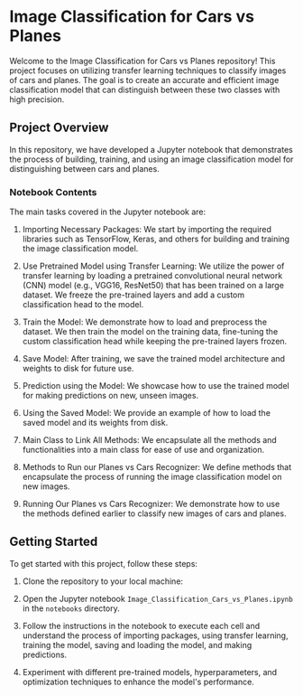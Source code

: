 Image Classification for Cars vs Planes
=======================================

Welcome to the Image Classification for Cars vs Planes repository! This project focuses on utilizing transfer learning techniques to classify images of cars and planes. The goal is to create an accurate and efficient image classification model that can distinguish between these two classes with high precision.

Project Overview
----------------

In this repository, we have developed a Jupyter notebook that demonstrates the process of building, training, and using an image classification model for distinguishing between cars and planes.

### Notebook Contents

The main tasks covered in the Jupyter notebook are:

1.  Importing Necessary Packages: We start by importing the required libraries such as TensorFlow, Keras, and others for building and training the image classification model.

2.  Use Pretrained Model using Transfer Learning: We utilize the power of transfer learning by loading a pretrained convolutional neural network (CNN) model (e.g., VGG16, ResNet50) that has been trained on a large dataset. We freeze the pre-trained layers and add a custom classification head to the model.

3.  Train the Model: We demonstrate how to load and preprocess the dataset. We then train the model on the training data, fine-tuning the custom classification head while keeping the pre-trained layers frozen.

4.  Save Model: After training, we save the trained model architecture and weights to disk for future use.

5.  Prediction using the Model: We showcase how to use the trained model for making predictions on new, unseen images.

6.  Using the Saved Model: We provide an example of how to load the saved model and its weights from disk.

7.  Main Class to Link All Methods: We encapsulate all the methods and functionalities into a main class for ease of use and organization.

8.  Methods to Run our Planes vs Cars Recognizer: We define methods that encapsulate the process of running the image classification model on new images.

9.  Running Our Planes vs Cars Recognizer: We demonstrate how to use the methods defined earlier to classify new images of cars and planes.

Getting Started
---------------

To get started with this project, follow these steps:

1.  Clone the repository to your local machine:


2.  Open the Jupyter notebook `Image_Classification_Cars_vs_Planes.ipynb` in the `notebooks` directory.

3.  Follow the instructions in the notebook to execute each cell and understand the process of importing packages, using transfer learning, training the model, saving and loading the model, and making predictions.

4.  Experiment with different pre-trained models, hyperparameters, and optimization techniques to enhance the model's performance.
